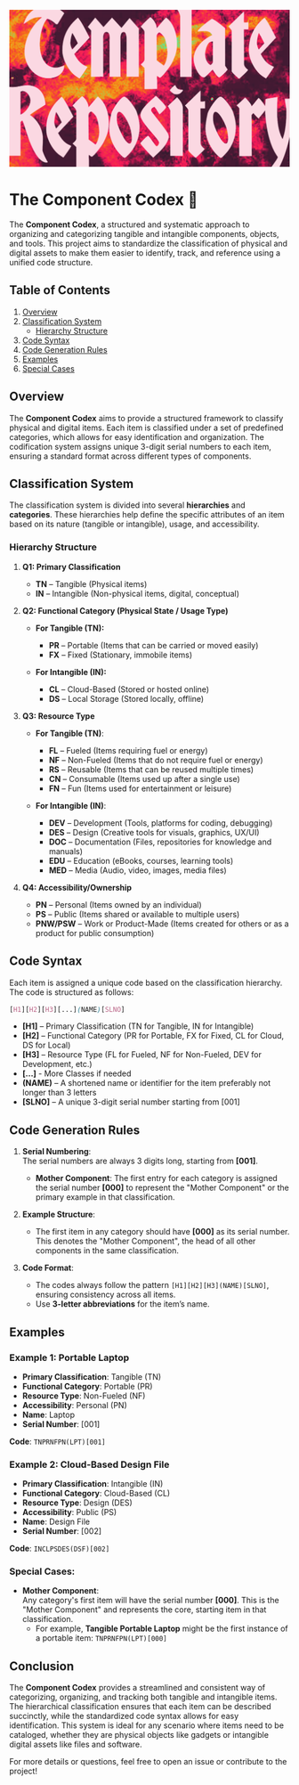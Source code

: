 ![HEADER IMAGE](https://github.com/theamallalgi/codex/blob/main/dependencies/header.png?raw=true)

# The Component Codex 📜

The **Component Codex**, a structured and systematic approach to organizing and categorizing tangible and intangible components, objects, and tools. This project aims to standardize the classification of physical and digital assets to make them easier to identify, track, and reference using a unified code structure.

## **Table of Contents**
1. [Overview](#overview)
2. [Classification System](#classification-system)
    - [Hierarchy Structure](#hierarchy-structure)
3. [Code Syntax](#code-syntax)
4. [Code Generation Rules](#code-generation-rules)
5. [Examples](#examples)
6. [Special Cases](#special-cases)

## **Overview**

The **Component Codex** aims to provide a structured framework to classify physical and digital items. Each item is classified under a set of predefined categories, which allows for easy identification and organization. The codification system assigns unique 3-digit serial numbers to each item, ensuring a standard format across different types of components.

## **Classification System**

The classification system is divided into several **hierarchies** and **categories**. These hierarchies help define the specific attributes of an item based on its nature (tangible or intangible), usage, and accessibility.

### **Hierarchy Structure**

1. **Q1: Primary Classification**  
   - **TN** – Tangible (Physical items)  
   - **IN** – Intangible (Non-physical items, digital, conceptual)

2. **Q2: Functional Category (Physical State / Usage Type)**  
   - **For Tangible (TN):**
     - **PR** – Portable (Items that can be carried or moved easily)  
     - **FX** – Fixed (Stationary, immobile items)
   
   - **For Intangible (IN):**
     - **CL** – Cloud-Based (Stored or hosted online)  
     - **DS** – Local Storage (Stored locally, offline)

3. **Q3: Resource Type**  
   - **For Tangible (TN)**:
     - **FL** – Fueled (Items requiring fuel or energy)  
     - **NF** – Non-Fueled (Items that do not require fuel or energy)  
     - **RS** – Reusable (Items that can be reused multiple times)  
     - **CN** – Consumable (Items used up after a single use)  
     - **FN** – Fun (Items used for entertainment or leisure)

   - **For Intangible (IN)**:
     - **DEV** – Development (Tools, platforms for coding, debugging)  
     - **DES** – Design (Creative tools for visuals, graphics, UX/UI)  
     - **DOC** – Documentation (Files, repositories for knowledge and manuals)  
     - **EDU** – Education (eBooks, courses, learning tools)  
     - **MED** – Media (Audio, video, images, media files)

4. **Q4: Accessibility/Ownership**  
   - **PN** – Personal (Items owned by an individual)  
   - **PS** – Public (Items shared or available to multiple users)  
   - **PNW/PSW** – Work or Product-Made (Items created for others or as a product for public consumption)

## **Code Syntax**

Each item is assigned a unique code based on the classification hierarchy. The code is structured as follows:

```scss
[H1][H2][H3][...](NAME)[SLNO]
```

- **[H1]** – Primary Classification (TN for Tangible, IN for Intangible)  
- **[H2]** – Functional Category (PR for Portable, FX for Fixed, CL for Cloud, DS for Local)  
- **[H3]** – Resource Type (FL for Fueled, NF for Non-Fueled, DEV for Development, etc.)
- **[...]** - More Classes if needed
- **(NAME)** – A shortened name or identifier for the item preferably not longer than 3 letters
- **[SLNO]** – A unique 3-digit serial number starting from [001]

## **Code Generation Rules**

1. **Serial Numbering**:  
   The serial numbers are always 3 digits long, starting from **[001]**.  
   - **Mother Component**: The first entry for each category is assigned the serial number **[000]** to represent the "Mother Component" or the primary example in that classification.

2. **Example Structure**:
   - The first item in any category should have **[000]** as its serial number. This denotes the "Mother Component", the head of all other components in the same classification.

3. **Code Format**:  
   - The codes always follow the pattern `[H1][H2][H3](NAME)[SLNO]`, ensuring consistency across all items.
   - Use **3-letter abbreviations** for the item’s name.

## **Examples**

### **Example 1: Portable Laptop**  
- **Primary Classification**: Tangible (TN)  
- **Functional Category**: Portable (PR)  
- **Resource Type**: Non-Fueled (NF)  
- **Accessibility**: Personal (PN)  
- **Name**: Laptop  
- **Serial Number**: [001]

**Code**: `TNPRNFPN(LPT)[001]`

### **Example 2: Cloud-Based Design File**  
- **Primary Classification**: Intangible (IN)  
- **Functional Category**: Cloud-Based (CL)  
- **Resource Type**: Design (DES)  
- **Accessibility**: Public (PS)  
- **Name**: Design File  
- **Serial Number**: [002]

**Code**: `INCLPSDES(DSF)[002]`

### **Special Cases:**

- **Mother Component**:  
   Any category's first item will have the serial number **[000]**. This is the "Mother Component" and represents the core, starting item in that classification.  
   - For example, **Tangible Portable Laptop** might be the first instance of a portable item: `TNPRNFPN(LPT)[000]`

## **Conclusion**

The **Component Codex** provides a streamlined and consistent way of categorizing, organizing, and tracking both tangible and intangible items. The hierarchical classification ensures that each item can be described succinctly, while the standardized code syntax allows for easy identification. This system is ideal for any scenario where items need to be cataloged, whether they are physical objects like gadgets or intangible digital assets like files and software.

For more details or questions, feel free to open an issue or contribute to the project!
